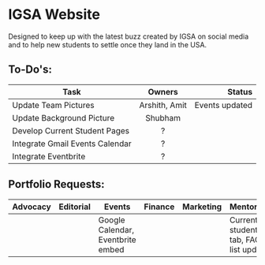 # IGSA Website

Designed to keep up with the latest buzz created by IGSA on social media and to help new students to settle once they land in the USA.

## To-Do's:

|Task |Owners| Status|
|---- |:-----:|------:|
|Update Team Pictures|Arshith, Amit | Events updated|
|Update Background Picture | Shubham | |
|Develop Current Student Pages | ?| |
|Integrate Gmail Events Calendar | ?| |
|Integrate Eventbrite | ?| |


## Portfolio Requests:

|Advocacy |Editorial | Events| Finance |Marketing | Mentoring| Networking| PR|
|-------|--------|------|-------|--------|---------|---------|---|
|         |          |Google Calendar, Eventbrite embed|         |          |Current students tab, FAQ list update|     |     |




